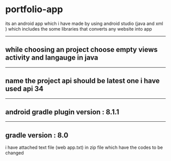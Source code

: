 # portfolio-app

its an android app which i have made by using android studio (java and xml ) which includes the some libraries that converts any website into app 

-------------------------------------------------------------------------
while choosing an project choose empty views activity and langauge in java 
-------------------------------------------------------------------------

-------------------------------------------------------------
 name the project api should be latest one i have used api 34
 ------------------------------------------------------------

 ------------------------------------
android gradle plugin version : 8.1.1
-------------------------------------

--------------------
gradle version : 8.0 
--------------------

i have attached text file (web app.txt) in zip file which have the codes to be changed 
